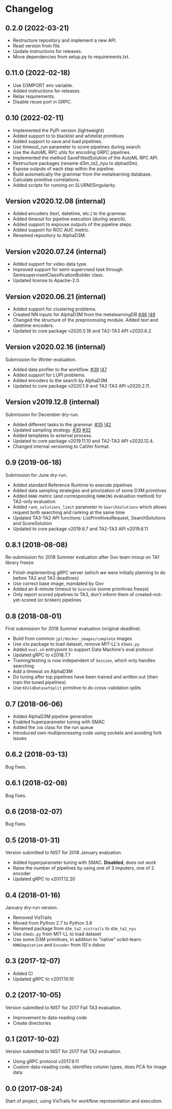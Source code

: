 Changelog
=========

0.2.0 (2022-03-21)
-------------------
* Restructure repository and implement a new API.
* Read version from file.
* Update instructions for releases.
* Move dependencies from setup.py to requirements.txt.


0.11.0 (2022-02-18)
--------------------
* Use D3MPORT env variable.
* Added instructions for releases.
* Relax requirements.
* Disable reuse port in GRPC.


0.10 (2022-02-11)
-----------------
* Implemented the PyPI version (lightweight)
* Added support to to blacklist and whitelist primitives
* Added support to save and load pipelines.
* Use timeout_run parameter to score pipelines during search.
* Use the AutoML RPC utils for encoding GRPC pipelines.
* Implemented the method SaveFittedSolution of the AutoML RPC API.
* Restructure packages (rename d3m_ta2_nyu to alphad3m).
* Expose outputs of each step within the pipeline.
* Build automatically the grammar from the metalearning database.
* Calculate primitive correlations.
* Added scripts for running on SLURM/Singularity.


Version v2020.12.08 (internal)
------------------------------
* Added encoders (text, datetime, etc.) to the grammar.
* Added timeout for pipeline execution (during search).
* Added support to expouse outputs of the pipeline steps.
* Added support for ROC AUC metric.
* Renamed repository to AlphaD3M.


Version v2020.07.24 (internal)
------------------------------
* Added support for video data type.
* Improved support for semi-supervised task through SemisupervisedClassificationBuilder class.
* Updated license to Apache-2.0.

Version v2020.06.21 (internal)
------------------------------
* Added support for clustering problems.
* Created NN inputs for AlphaD3M from the metalearningDB [#46](https://gitlab.com/ViDA-NYU/d3m/ta2/-/issues/46) [!49](https://gitlab.com/ViDA-NYU/d3m/ta2/-/merge_requests/49)
* Changed the structure of the preprocessing module. Added text and datetime encoders.
* Updated to core package v2020.5.18 and TA2-TA3 API v2020.6.2.


Version v2020.02.16 (internal)
------------------------------
Submission for Winter evaluation.

* Added data profiler to the workflow. [#39](https://gitlab.com/ViDA-NYU/d3m/ta2/issues/39) [!47](https://gitlab.com/ViDA-NYU/d3m/ta2/-/merge_requests/47)
* Added support for LUPI problems.
* Added encoders to the search by AlphaD3M.
* Updated to core package v2020.1.9 and TA2-TA3 API v2020.2.11.


Version v2019.12.8 (internal)
-----------------------------
Submission for December dry-run.

* Added different tasks to the grammar. [#35](https://gitlab.com/ViDA-NYU/d3m/ta2/issues/35) [!42](https://gitlab.com/ViDA-NYU/d3m/ta2/-/merge_requests/42)
* Updated sampling strategy. [#30](https://gitlab.com/ViDA-NYU/d3m/ta2/issues/30)
[#32](https://gitlab.com/ViDA-NYU/d3m/ta2/issues/32)
* Added templates to external process.
* Updated to core package v2019.11.10 and TA2-TA3 API v2020.12.4.
* Changed internal versioning to CalVer format.


0.9 (2019-06-18)
----------------
Submission for June dry-run.

* Added standard Reference Runtime to execute pipelines
* Added data sampling strategies and priorization of some D3M primitives
* Added `RANK` metric (and corresponding `RANKING` evaluation method) for TA2-only evaluation
* Added `rank_solutions_limit` parameter in `SearchSolutions` which allows request both searching and ranking at the same time
* Updated TA3-TA2 API functions: ListPrimitivesRequest, SearchSolutions and ScoreSolution
* Updated to core package v2019.6.7 and TA2-TA3 API v2019.6.11


0.8.1 (2018-08-08)
------------------
Re-submission for 2018 Summer evaluation after Gov team mixup on TA1 library freeze

* Finish implementing gRPC server (which we were initially planning to do before TA2 and TA3 deadlines)
* Use correct base image, mandated by Gov
* Added an 8-minute timeout to `ScoreJob` (some primitives freeze)
* Only report scored pipelines to TA3, don't inform them of created-not-yet-scored (or broken) pipelines


0.8 (2018-08-01)
----------------
First submission for 2018 Summer evaluation (original deadline).

* Build from common `jpl/docker_images/complete` images
* Use `d3m` package to load dataset, remove MIT-LL's `d3mds.py`
* Added `eval.sh` entrypoint to support Data Machine's eval protocol
* Updated gRPC to v2018.7.7
* Training/testing is now independent of `Session`, which only handles searching
* Add a timeout on AlphaD3M
* Do tuning after top pipelines have been trained and written out (then train the tuned pipelines)
* Use `KFoldDatasetSplit` primitive to do cross-validation splits


0.7 (2018-06-06)
----------------
* Added AlphaD3M pipeline generation
* Enabled huperparameter tuning with SMAC
* Added the `Job` class for the run queue
* Introduced own multiprocessing code using sockets and avoiding fork issues


0.6.2 (2018-03-13)
------------------
Bug fixes.


0.6.1 (2018-02-08)
------------------
Bug fixes.


0.6 (2018-02-07)
----------------
Bug fixes.


0.5 (2018-01-31)
----------------
Version submitted to NIST for 2018 January evaluation.

* Added hyperparameter tuning with SMAC. **Disabled**, does not work
* Raise the number of pipelines by using one of 3 imputers, one of 2 encoder
* Updated gRPC to v2017.12.20


0.4 (2018-01-16)
----------------
January dry-run version.

* Removed VisTrails
* Moved from Python 2.7 to Python 3.6
* Renamed package from `d3m_ta2_vistrails` to `d3m_ta2_nyu`
* Use `d3mds.py` from MIT-LL to load dataset
* Use some D3M primitives, in addition to "native" scikit-learn: `KNNImputation` and `Encoder` from ISI's dsbox


0.3 (2017-12-07)
----------------
* Added CI
* Updated gRPC to v2017.10.10


0.2 (2017-10-05)
----------------
Version submitted to NIST for 2017 Fall TA3 evaluation.

* Improvement to data-reading code
* Create directories


0.1 (2017-10-02)
----------------
Version submitted to NIST for 2017 Fall TA2 evaluation.

* Using gRPC protocol v2017.9.11
* Custom data-reading code, identifies column types, does PCA for image data


0.0 (2017-08-24)
----------------
Start of project, using VisTrails for workflow representation and execution.
